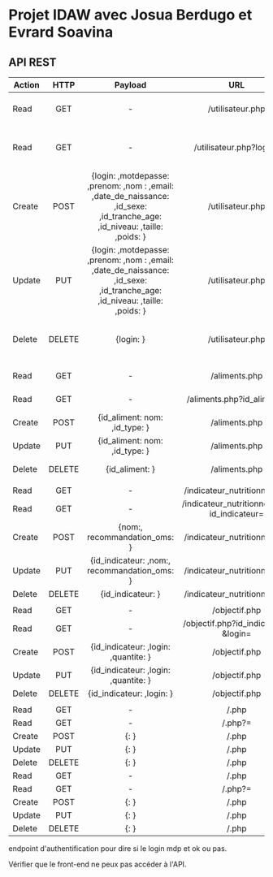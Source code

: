 # Projet IDAW avec Josua Berdugo et Evrard Soavina


## API REST


| Action | HTTP | Payload | URL | Description |
|---    |:-:    |:-:    |:-:    |--:    |
| Read | GET | - | /utilisateur.php | Return all users in the database |
| Read | GET | - | /utilisateur.php?login= | Return the user with the login specified |
| Create | POST | {login: ,motdepasse: ,prenom: ,nom : ,email: ,date_de_naissance: ,id_sexe: ,id_tranche_age: ,id_niveau: ,taille: ,poids: } | /utilisateur.php | Create a user with his info in the json payload |
| Update | PUT | {login: ,motdepasse: ,prenom: ,nom : ,email: ,date_de_naissance: ,id_sexe: ,id_tranche_age: ,id_niveau: ,taille: ,poids: } | /utilisateur.php | Modify all of a user's info |
| Delete | DELETE | {login: } | /utilisateur.php | Delete a user by specifying his login |
||||||
| Read | GET | - | /aliments.php | Returns all the food |
| Read | GET | - | /aliments.php?id_aliment= | Returns a single food |
| Create | POST | {id_aliment: nom: ,id_type: } | /aliments.php | Add a new food |
| Update | PUT | {id_aliment: nom: ,id_type: } | /aliments.php | Modifiy a food |
| Delete | DELETE | {id_aliment: } | /aliments.php | Delete a food |
||||||
| Read | GET | - | /indicateur_nutritionnel.php |  |
| Read | GET | - | /indicateur_nutritionnel.php?id_indicateur= |  |
| Create | POST | {nom:, recommandation_oms: } | /indicateur_nutritionnel.php | |
| Update | PUT | {id_indicateur: ,nom:, recommandation_oms: } | /indicateur_nutritionnel.php |  |
| Delete | DELETE | {id_indicateur: } | /indicateur_nutritionnel.php |  |
||||||
| Read | GET | - | /objectif.php |  |
| Read | GET | - | /objectif.php?id_indicateur= &login= |  |
| Create | POST | {id_indicateur: ,login: ,quantite: } | /objectif.php | |
| Update | PUT | {id_indicateur: ,login: ,quantite: } | /objectif.php |  |
| Delete | DELETE | {id_indicateur: ,login: } | /objectif.php |  |
||||||
| Read | GET | - | /.php |  |
| Read | GET | - | /.php?= |  |
| Create | POST | {: } | /.php | |
| Update | PUT | {: } | /.php |  |
| Delete | DELETE | {: } | /.php |  |
| Read | GET | - | /.php |  |
| Read | GET | - | /.php?= |  |
| Create | POST | {: } | /.php | |
| Update | PUT | {: } | /.php |  |
| Delete | DELETE | {: } | /.php |  |


endpoint d'authentification pour dire si le login mdp et ok ou pas.

Vérifier que le front-end ne peux pas accéder à l'API.